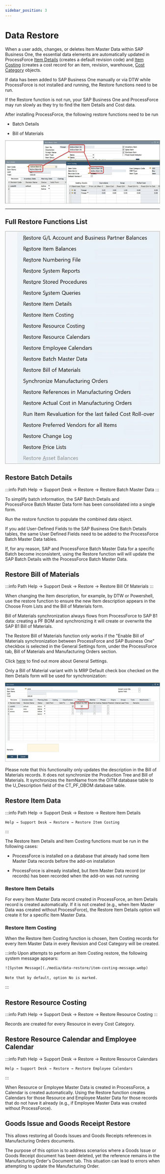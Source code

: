 ```yaml
---
sidebar_position: 3
---
```


# Data Restore

When a user adds, changes, or deletes Item Master Data within SAP Business One, the essential data elements are automatically updated in ProcessForce [Item Details](../item-details/overview.md) (creates a default revision code) and [Item Costing](../costing-material-and-resources/item-costing/overview.md) (creates a cost record for an item, revision, warehouse, [Cost Category](../costing-material-and-resources/configuration.md) objects.

If data has been added to SAP Business One manually or via DTW while ProcessForce is not installed and running, the Restore functions need to be run.

If the Restore function is not run, your SAP Business One and ProcessForce may run slowly as they try to find the Item Details and Cost data.

After installing ProcessForce, the following restore functions need to be run

- Batch Details

- Bill of Materials

![Item Details](./media/data-restore/item-master-data-costing.webp)

---

## Full Restore Functions List

![Restore List](./media/data-restore/restore-list.webp)

## Restore Batch Details

:::info Path
    Help → Support Desk → Restore → Restore Batch Master Data
:::

To simplify batch information, the SAP Batch Details and ProcessForce Batch Master Data form has been consolidated into a single form.

Run the restore function to populate the combined data object.

If you add User-Defined Fields to the SAP Business One Batch Details tables, the same User Defined Fields need to be added to the ProcessForce Batch Master Data tables.

If, for any reason, SAP and ProcessForce Batch Master Data for a specific Batch become inconsistent, using the Restore function will will update the SAP Batch Details with the ProcessForce Batch Master Data.

## Restore Bill of Materials

:::info Path
    Help → Support Desk → Restore → Restore Bill Of Materials
:::

When changing the Item description, for example, by DTW or Powershell, use the restore function to ensure the new Item description appears in the Choose From Lists and the Bill of Materials form.

Bill of Materials synchronization always flows from ProcessForce to SAP B1 data: creating a PF BOM and synchronizing it will create or overwrite the SAP B1 Bill of Materials.

The Restore Bill of Materials function only works if the "Enable Bill of Materials synchronization between ProcessForce and SAP Business One" checkbox is selected in the General Settings form, under the ProcessForce tab, Bill of Materials and Manufacturing Orders section.

Click [here](../system-initialization/general-settings/overview.md) to find out more about General Settings.

Only a Bill of Material variant with Is MRP Default check box checked on the Item Details form will be used for synchronization:

![MRP Default](./media/data-restore/item-details-mrp-default.webp)

Please note that this functionality only updates the description in the Bill of Materials records. It does not synchronize the Production Tree and Bill of Materials. It synchronizes the ItemName from the OITM database table to the U_Description field of the CT_PF_OBOM database table.

## Restore Item Data

:::info Path
    Help → Support Desk → Restore → Restore Item Details

    Help → Support Desk → Restore → Restore Item Costing
:::

The Restore Item Details and Item Costing functions must be run in the following cases:

- ProcessForce is installed on a database that already had some Item Master Data records before the add-on installation

- ProcessForce is already installed, but Item Master Data record (or records) has been recorded when the add-on was not running

### Restore Item Details

For every Item Master Data record created in ProcessForce, an Item Details record is created automatically. If it is not created (e.g., when Item Master Data was created without ProcessForce), the Restore Item Details option will create it for a specific Item Master Data.

### Restore Item Costing

When the Restore Item Costing function is chosen, Item Costing records for every Item Master Data in every Revision and Cost Category will be created.

:::info
    Upon attempts to perform an Item Costing restore, the following system message appears:

    ![System Message](./media/data-restore/item-costing-message.webp)

    Note that by default, option No is marked.
:::

## Restore Resource Costing

:::info Path
    Help → Support Desk → Restore → Restore Resource Costing
:::

Records are created for every Resource in every Cost Category.

## Restore Resource Calendar and Employee Calendar

:::info Path
    Help → Support Desk → Restore → Restore Resource Calendars

    Help → Support Desk → Restore → Restore Employee Calendars
:::

When Resource or Employee Master Data is created in ProcessForce, a Calendar is created automatically. Using the Restore function creates Calendars for those Resource and Employee Master Data for those records that do not have it already (e.g., if Employee Master Data was created without ProcessForce).

## Goods Issue and Goods Receipt Restore

This allows restoring all Goods Issues and Goods Receipts references in Manufacturing Orders documents.

The purpose of this option is to address scenarios where a Goods Issue or Goods Receipt document has been deleted, yet the reference remains in the Manufacturing Order's Document tab. This situation can lead to errors when attempting to update the Manufacturing Order.
